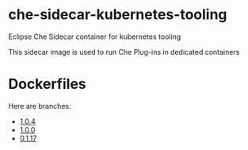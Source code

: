 # che-sidecar-kubernetes-tooling
Eclipse Che Sidecar container for kubernetes tooling

This sidecar image is used to run Che Plug-ins in dedicated containers

# Dockerfiles

Here are branches:
 - [1.0.4](https://github.com/che-dockerfiles/che-sidecar-kubernetes-tooling/tree/1.0.4)
 - [1.0.0](https://github.com/che-dockerfiles/che-sidecar-kubernetes-tooling/tree/1.0.0)
 - [0.1.17](https://github.com/che-dockerfiles/che-sidecar-kubernetes-tooling/tree/0.1.17)


